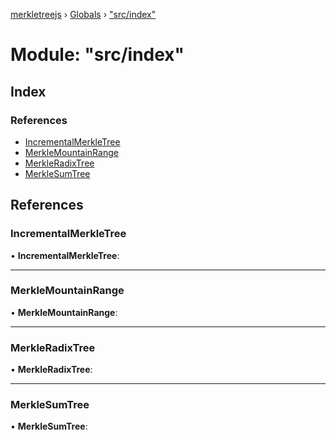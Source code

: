 [merkletreejs](../README.md) › [Globals](../globals.md) › ["src/index"](_src_index_.md)

# Module: "src/index"

## Index

### References

* [IncrementalMerkleTree](_src_index_.md#incrementalmerkletree)
* [MerkleMountainRange](_src_index_.md#merklemountainrange)
* [MerkleRadixTree](_src_index_.md#merkleradixtree)
* [MerkleSumTree](_src_index_.md#merklesumtree)

## References

###  IncrementalMerkleTree

• **IncrementalMerkleTree**:

___

###  MerkleMountainRange

• **MerkleMountainRange**:

___

###  MerkleRadixTree

• **MerkleRadixTree**:

___

###  MerkleSumTree

• **MerkleSumTree**:
